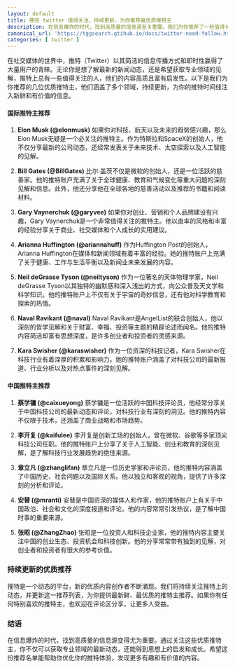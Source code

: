 ```yaml
---
layout: default
title: 哪些 twitter 值得关注，持续更新，为你推荐最优质推特主
description: 在信息爆炸的时代，找到高质量的信息源至关重要。我们为你推荐了一些值得关注的推特主，包括Elon Musk、Bill Gates、李开复和安替等。他们在科技、商业、历史和社会等领域提供了丰富的见解和最新动态。这些优质推特主将为你的推特时间线注入新鲜和有价值的信息。持续更新，发现更多推特上的优质内容。
canonical_url: 'https://tggsearch.gtihub.io/docs/twitter-need-follow.html'
categories: [ twitter ]
---
```

在社交媒体的世界中，推特（Twitter）以其简洁的信息传播方式和即时性赢得了大量用户的青睐。无论你是想了解最新的新闻动态，还是希望获取专业领域的见解，推特上总有一些值得关注的人，他们的内容高质且富有启发性。以下是我们为你推荐的几位优质推特主，他们涵盖了多个领域，持续更新，为你的推特时间线注入新鲜和有价值的信息。

#### 国际推特主推荐

1. **Elon Musk (@elonmusk)**
   如果你对科技、航天以及未来的趋势感兴趣，那么Elon Musk无疑是一个必关注的推特主。作为特斯拉和SpaceX的创始人，他不仅分享最新的公司动态，还经常发表关于未来技术、太空探索以及人工智能的见解。

2. **Bill Gates (@BillGates)**
   比尔·盖茨不仅是微软的创始人，还是一位活跃的慈善家。他的推特账户充满了关于全球健康、教育和气候变化等重大问题的深刻见解和信息。此外，他还分享他在全球各地的慈善活动以及推荐的书籍和阅读材料。

3. **Gary Vaynerchuk (@garyvee)**
   如果你对创业、营销和个人品牌建设有兴趣，Gary Vaynerchuk是一个非常值得关注的推特主。他以直率的风格和丰富的经验分享关于商业、社交媒体和个人成长的实用建议。

4. **Arianna Huffington (@ariannahuff)**
   作为Huffington Post的创始人，Arianna Huffington在媒体和新闻领域有着丰富的经验。她的推特账户上充满了关于健康、工作与生活平衡以及新闻业未来发展的内容。

5. **Neil deGrasse Tyson (@neiltyson)**
   作为一位著名的天体物理学家，Neil deGrasse Tyson以其独特的幽默感和深入浅出的方式，向公众普及天文学和科学知识。他的推特账户上不仅有关于宇宙的奇妙信息，还有他对科学教育和探索的热情。

6. **Naval Ravikant (@naval)**
   Naval Ravikant是AngelList的联合创始人，他以深刻的哲学见解和关于财富、幸福、投资等主题的精辟论述而闻名。他的推特内容简洁却富有思想深度，是许多创业者和投资者的灵感来源。

7. **Kara Swisher (@karaswisher)**
   作为一位资深的科技记者，Kara Swisher在科技行业有着深厚的积累和影响力。她的推特账户涵盖了对科技公司的最新报道、行业分析以及对热点事件的深刻见解。

#### 中国推特主推荐

1. **蔡学镛 (@caixueyong)**
   蔡学镛是一位活跃的中国科技评论员，他经常分享关于中国科技公司的最新动态和评论，对科技行业有深刻的洞见。他的推特内容不仅限于技术，还涵盖了商业战略和市场趋势。

2. **李开复 (@kaifulee)**
   李开复是创新工场的创始人，曾在微软、谷歌等多家顶尖科技公司任职。他的推特账户上分享了关于人工智能、创业和教育的深刻见解，是了解科技行业发展趋势的绝佳来源。

3. **章立凡 (@zhanglifan)**
   章立凡是一位历史学家和评论员，他的推特内容涵盖了中国历史、社会问题以及国际关系。他以独立和客观的视角，提供了许多深刻的分析和评论。

4. **安替 (@mranti)**
   安替是中国资深的媒体人和作家，他的推特账户上有关于中国政治、社会和文化的深度报道和评论。他的内容常常引发热议，是了解中国时事的重要来源。

5. **张昭 (@ZhangZhao)**
   张昭是一位投资人和科技企业家，他的推特内容主要关注中国的创业生态、投资机会和科技创新。他的分享常常带有独到的见解，对创业者和投资者有很大的参考价值。

### 持续更新的优质推荐

推特是一个动态的平台，新的优质内容创作者不断涌现。我们将持续关注推特上的动态，并更新这一推荐列表，为你提供最新鲜、最优质的推特主推荐。如果你有任何特别喜欢的推特主，也欢迎在评论区分享，让更多人受益。

### 结语

在信息爆炸的时代，找到高质量的信息源变得尤为重要。通过关注这些优质推特主，你不仅可以获取专业领域的最新动态，还能得到思想上的启发和成长。希望这份推荐名单能帮助你优化你的推特体验，发现更多有趣和有价值的内容。